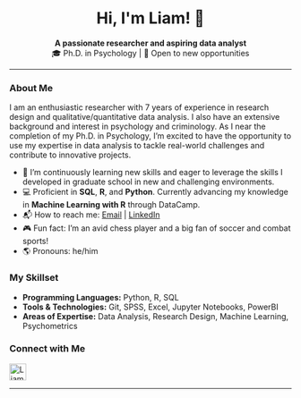 <h1 align="center">Hi, I'm Liam! 👋</h1>

<p align="center">
  <strong>A passionate researcher and aspiring data analyst</strong> <br />
  🎓 Ph.D. in Psychology | 💼 Open to new opportunities 
</p>

---

### About Me

I am an enthusiastic researcher with 7 years of experience in research design and qualitative/quantitative data analysis. I also have an extensive background and interest in psychology and criminology. As I near the completion of my Ph.D. in Psychology, I’m excited to have the opportunity to use my expertise in data analysis to tackle real-world challenges and contribute to innovative projects.

- 🔭 I’m continuously learning new skills and eager to leverage the skills I developed in graduate school in new and challenging environments.
- 💻 Proficient in **SQL**, **R**, and **Python**. Currently advancing my knowledge in **Machine Learning with R** through DataCamp.
- 📬 How to reach me: [Email](mailto:ld19rk@brocku.ca) | [LinkedIn](https://www.linkedin.com/in/liam-doyle-6b88a12a4/)
- 🎮 Fun fact: I’m an avid chess player and a big fan of soccer and combat sports!
- 🌎 Pronouns: he/him

### My Skillset

- **Programming Languages:** Python, R, SQL
- **Tools & Technologies:** Git, SPSS, Excel, Jupyter Notebooks, PowerBI
- **Areas of Expertise:** Data Analysis, Research Design, Machine Learning, Psychometrics

### Connect with Me

<a href="https://www.linkedin.com/in/liam-doyle-6b88a12a4/">
  <img align="left" alt="Liam Doyle | LinkedIn" width="30px" src="https://cdn.jsdelivr.net/npm/simple-icons@v3/icons/linkedin.svg" />
</a>

<br clear="left" />

---

<!---
liamadoyle/liamadoyle is a ✨ special ✨ repository because its `README.md` (this file) appears on your GitHub profile.
You can click the Preview link to take a look at your changes.
--->
